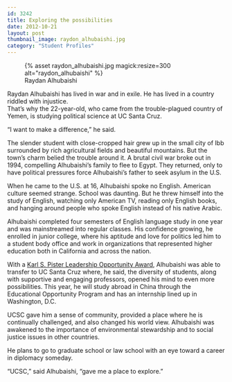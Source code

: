 ```yaml
---
id: 3242
title: Exploring the possibilities
date: 2012-10-21
layout: post
thumbnail_image: raydon_alhubaishi.jpg
category: "Student Profiles"
---
```

<figure class="inline-image right">
{% asset raydon_alhubaishi.jpg magick:resize=300 alt="raydon_alhubaishi" %}<figcaption>Raydan Alhubaishi</figcaption></figure>

Raydan Alhubaishi has lived in war and in exile. He has lived in a country riddled with injustice.  
That&#8217;s why the 22-year-old, who came from the trouble-plagued country of Yemen, is studying political science at UC Santa Cruz.

&#8220;I want to make a difference,&#8221; he said.

The slender student with close-cropped hair grew up in the small city of Ibb surrounded by rich agricultural fields and beautiful mountains. But the town&#8217;s charm belied the trouble around it. A brutal civil war broke out in 1994, compelling Alhubaishi&#8217;s family to flee to Egypt. They returned, only to have political pressures force Alhubaishi&#8217;s father to seek asylum in the U.S.

When he came to the U.S. at 16, Alhubaishi spoke no English. American culture seemed strange. School was daunting. But he threw himself into the study of English, watching only American TV, reading only English books, and hanging around people who spoke English instead of his native Arabic.

Alhubaishi completed four semesters of English language study in one year and was mainstreamed into regular classes. His confidence growing, he enrolled in junior college, where his aptitude and love for politics led him to a student body office and work in organizations that represented higher education both in California and across the nation.

With a [Karl S. Pister Leadership Opportunity Award](https://financialaid.ucsc.edu/types-of-aid/scholarships/pister.html), Alhubaishi was able to transfer to UC Santa Cruz where, he said, the diversity of students, along with supportive and engaging professors, opened his mind to even more possibilities. This year, he will study abroad in China through the Educational Opportunity Program and has an internship lined up in Washington, D.C.

UCSC gave him a sense of community, provided a place where he is continually challenged, and also changed his world view. Alhubaishi was awakened to the importance of environmental stewardship and to social justice issues in other countries.

He plans to go to graduate school or law school with an eye toward a career in diplomacy someday.

&#8220;UCSC,&#8221; said Alhubaishi, &#8220;gave me a place to explore.&#8221;
